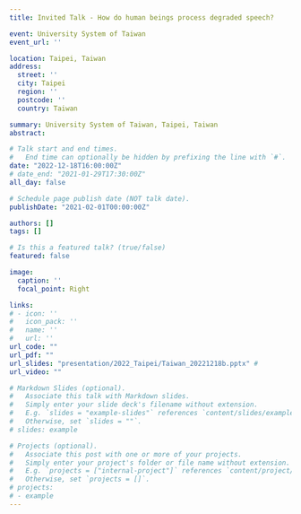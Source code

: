 ```yaml
---
title: Invited Talk - How do human beings process degraded speech?

event: University System of Taiwan
event_url: ''

location: Taipei, Taiwan
address:
  street: ''
  city: Taipei
  region: ''
  postcode: ''
  country: Taiwan

summary: University System of Taiwan, Taipei, Taiwan
abstract: 

# Talk start and end times.
#   End time can optionally be hidden by prefixing the line with `#`.
date: "2022-12-18T16:00:00Z"
# date_end: "2021-01-29T17:30:00Z"
all_day: false

# Schedule page publish date (NOT talk date).
publishDate: "2021-02-01T00:00:00Z"

authors: []
tags: []

# Is this a featured talk? (true/false)
featured: false

image:
  caption: ''
  focal_point: Right

links:
# - icon: ''
#   icon_pack: ''
#   name: ''
#   url: ''
url_code: ""
url_pdf: ""
url_slides: "presentation/2022_Taipei/Taiwan_20221218b.pptx" # 
url_video: ""

# Markdown Slides (optional).
#   Associate this talk with Markdown slides.
#   Simply enter your slide deck's filename without extension.
#   E.g. `slides = "example-slides"` references `content/slides/example-slides.md`.
#   Otherwise, set `slides = ""`.
# slides: example

# Projects (optional).
#   Associate this post with one or more of your projects.
#   Simply enter your project's folder or file name without extension.
#   E.g. `projects = ["internal-project"]` references `content/project/deep-learning/index.md`.
#   Otherwise, set `projects = []`.
# projects:
# - example
---
```


